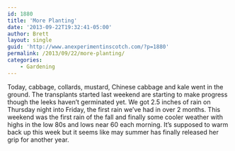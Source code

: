```yaml
---
id: 1880
title: 'More Planting'
date: '2013-09-22T19:32:41-05:00'
author: Brett
layout: single
guid: 'http://www.anexperimentinscotch.com/?p=1880'
permalink: /2013/09/22/more-planting/
categories:
    - Gardening
---
```


Today, cabbage, collards, mustard, Chinese cabbage and kale went in the ground. The transplants started last weekend are starting to make progress though the leeks haven’t germinated yet. We got 2.5 inches of rain on Thursday night into Friday, the first rain we’ve had in over 2 months. This weekend was the first rain of the fall and finally some cooler weather with highs in the low 80s and lows near 60 each morning. It’s supposed to warm back up this week but it seems like may summer has finally released her grip for another year.